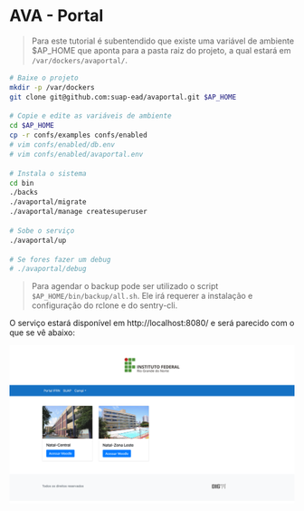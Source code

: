 # AVA - Portal

> Para este tutorial é subentendido que existe uma variável de ambiente $AP_HOME que aponta para a pasta raiz do projeto, a qual estará em `/var/dockers/avaportal/`.

```bash
# Baixe o projeto
mkdir -p /var/dockers
git clone git@github.com:suap-ead/avaportal.git $AP_HOME

# Copie e edite as variáveis de ambiente
cd $AP_HOME
cp -r confs/examples confs/enabled
# vim confs/enabled/db.env
# vim confs/enabled/avaportal.env

# Instala o sistema
cd bin
./backs
./avaportal/migrate
./avaportal/manage createsuperuser

# Sobe o serviço
./avaportal/up

# Se fores fazer um debug
# ./avaportal/debug
```

> Para agendar o backup pode ser utilizado o script `$AP_HOME/bin/backup/all.sh`. Ele irá requerer a instalação e configuração do rclone e do sentry-cli.

O serviço estará disponível em http://localhost:8080/ e será parecido com o que se vê abaixo:

![Alt text](screenshot.png?raw=true "Screenshot")
